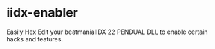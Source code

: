 iidx-enabler
============

Easily Hex Edit your beatmaniaIIDX 22 PENDUAL DLL to enable certain hacks and features.
